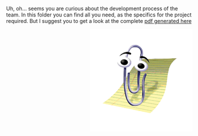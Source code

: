 Uh, oh... seems you are curious about the development process of the team. 
In this folder you can find all you need, as the specifics for the project required. 
But I suggest you to get a look at the complete [pdf generated here](https://github.com/ISIQuiz/ISIQuiz-Report/releases/latest/download/process.pdf "Pdf Download")

<img width="55%" align="right" alt="Clippy" src="./Img/clippy.png" />